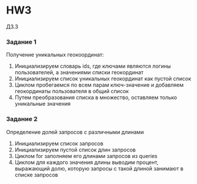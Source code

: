 # HW3
ДЗ.3


### Задание 1 

Получение уникальных геокоординат:
1. Инициализируем словарь ids, где ключами являются логины пользователей, а значениями списки геокординат
2. Инициализируем список уникальных геокординат как пустой список
3. Циклом пробегаемся по всем парам ключ-значение и добавляем геокординаты пользователя в общий список
4. Путем преобразования списка в множество, оставляем только уникальные значения

### Задание 2

Определение долей запросов с различными длинами

1. Инициализируем список запросов
2. Инициализируем пустой список длин запросов
3. Циклом for заполняем его длинами запросов из queries
4. Циклом для каждого значения длины выводим процент, выражающий долю, которую запросы с такой длиной занимают в списке запросов

